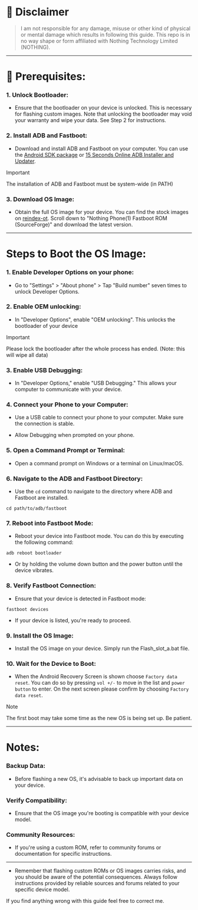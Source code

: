 # :pushpin: Disclaimer
> I am not responsible for any damage, misuse or other kind of physical or mental damage which results in following this guide.
This repo is in no way shape or form affiliated with Nothing Technology Limited (NOTHING).

***

# :memo: Prerequisites:

### 1. Unlock Bootloader:

* Ensure that the bootloader on your device is unlocked. This is necessary for flashing custom images. Note that unlocking the bootloader may void your warranty and wipe your data. See Step 2 for instructions.

### 2. Install ADB and Fastboot:

* Download and install ADB and Fastboot on your computer. You can use the [Android SDK package](https://developer.android.com/tools/releases/platform-tools) or [15 Seconds Online ADB Installer and Updater](https://androidmtk.com/download-15-seconds-adb-installer).
> [!IMPORTANT]
> The installation of ADB and Fastboot must be system-wide (in PATH)

### 3. Download OS Image:

* Obtain the full OS image for your device. You can find the stock images on [reindex-ot](https://reindex-ot.github.io/). Scroll down to "Nothing Phone(1) Fastboot ROM (SourceForge)" and download the latest version.

***

# Steps to Boot the OS Image:

### 1. Enable Developer Options on your phone:

* Go to "Settings" > "About phone" > Tap "Build number" seven times to unlock Developer Options.

### 2. Enable OEM unlocking:

* In "Developer Options", enable "OEM unlocking". This unlocks the bootloader of your device

> [!IMPORTANT]
> Please lock the bootloader after the whole process has ended. (Note: this will wipe all data)

### 3. Enable USB Debugging:

* In "Developer Options," enable "USB Debugging." This allows your computer to communicate with your device.

### 4. Connect your Phone to your Computer:

* Use a USB cable to connect your phone to your computer. Make sure the connection is stable.

* Allow Debugging when prompted on your phone.

### 5. Open a Command Prompt or Terminal:

* Open a command prompt on Windows or a terminal on Linux/macOS.

### 6. Navigate to the ADB and Fastboot Directory:

* Use the `cd` command to navigate to the directory where ADB and Fastboot are installed.

```batch
cd path/to/adb/fastboot
```

### 7. Reboot into Fastboot Mode:

* Reboot your device into Fastboot mode. You can do this by executing the following command:

```batch
adb reboot bootloader
```
* Or by holding the volume down button and the power button until the device vibrates.

### 8. Verify Fastboot Connection:

* Ensure that your device is detected in Fastboot mode:

```batch 
fastboot devices
```

* If your device is listed, you're ready to proceed.

### 9. Install the OS Image:

* Install the OS image on your device. Simply run the Flash_slot_a.bat file.

### 10. Wait for the Device to Boot:

* When the Android Recovery Screen is shown choose `Factory data reset`. You can do so by pressing `vol +/-` to move in the list and `power button` to enter. On the next screen please confirm by choosing `Factory data reset`.
> [!NOTE]
> The first boot may take some time as the new OS is being set up. Be patient.

***

# Notes:

### Backup Data:

* Before flashing a new OS, it's advisable to back up important data on your device.

### Verify Compatibility:

* Ensure that the OS image you're booting is compatible with your device model.

### Community Resources:

* If you're using a custom ROM, refer to community forums or documentation for specific instructions.

***

* Remember that flashing custom ROMs or OS images carries risks, and you should be aware of the potential consequences. Always follow instructions provided by reliable sources and forums related to your specific device model.

If you find anything wrong with this guide feel free to correct me.
